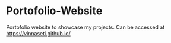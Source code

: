 # Portofolio-Website
Portofolio website to showcase my projects.
Can be accessed at https://vinnaseti.github.io/
